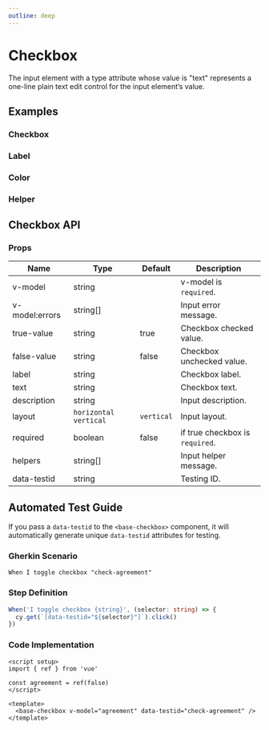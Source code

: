 ```yaml
---
outline: deep
---
```


<script setup lang="ts">
import CheckboxExample from './demo/checkbox/checkbox-example.vue'
import CheckboxLabel from './demo/checkbox/checkbox-label.vue'
import CheckboxColor from './demo/checkbox/checkbox-color.vue'
import CheckboxHelper from './demo/checkbox/checkbox-helper.vue'
</script>

# Checkbox

The input element with a type attribute whose value is "text" represents a one-line plain text edit control for the input element’s value.

## Examples

### Checkbox

<!--@include: ./demo/checkbox/checkbox-example.md-->

### Label

<!--@include: ./demo/checkbox/checkbox-label.md-->

### Color

<!--@include: ./demo/checkbox/checkbox-color.md-->

### Helper

<!--@include: ./demo/checkbox/checkbox-helper.md-->

## Checkbox API

### Props

| Name           | Type                    | Default    | Description                     |
| -------------- | ----------------------- | ---------- | ------------------------------- |
| v-model        | string                  |            | v-model is `required`.          |
| v-model:errors | string[]                |            | Input error message.            |
| true-value     | string                  | true       | Checkbox checked value.         |
| false-value    | string                  | false      | Checkbox unchecked value.       |
| label          | string                  |            | Checkbox label.                 |
| text           | string                  |            | Checkbox text.                  |
| description    | string                  |            | Input description.              |
| layout         | `horizontal` `vertical` | `vertical` | Input layout.                   |
| required       | boolean                 | false      | if true checkbox is `required`. |
| helpers        | string[]                |            | Input helper message.           |
| data-testid    | string                  |            | Testing ID.                     |

## Automated Test Guide

If you pass a `data-testid` to the `<base-checkbox>` component, it will automatically generate unique `data-testid` attributes for testing.

### Gherkin Scenario

```feature
When I toggle checkbox "check-agreement"
```

### Step Definition

```ts
When('I toggle checkbox {string}', (selector: string) => {
  cy.get(`[data-testid="${selector}"]`).click()
})
```

### Code Implementation

```vue
<script setup>
import { ref } from 'vue'

const agreement = ref(false)
</script>

<template>
  <base-checkbox v-model="agreement" data-testid="check-agreement" />
</template>
```
